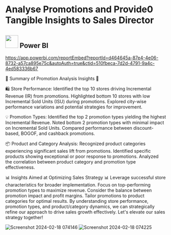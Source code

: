 # Analyse Promotions and Provide0 Tangible Insights to Sales Director

## <img src="https://logos-world.net/wp-content/uploads/2022/02/Microsoft-Power-BI-Symbol.png" width="40" > Power BI
https://app.powerbi.com/reportEmbed?reportId=d464645a-87e4-4e06-8732-a57ca895e75c&autoAuth=true&ctid=510fbeca-7d2d-4791-9a4c-4ed583336b67

🚀 Summary of Promotion Analysis Insights 🚀

🛍️ Store Performance:
Identified the top 10 stores driving Incremental Revenue (IR) from promotions.
Highlighted bottom 10 stores with low Incremental Sold Units (ISU) during promotions.
Explored city-wise performance variations and potential strategies for improvement.

💡 Promotion Types:
Identified the top 2 promotion types yielding the highest Incremental Revenue.
Noted bottom 2 promotion types with minimal impact on Incremental Sold Units.
Compared performance between discount-based, BOGOF, and cashback promotions.

📦 Product and Category Analysis:
Recognized product categories experiencing significant sales lift from promotions.
Identified specific products showing exceptional or poor response to promotions.
Analyzed the correlation between product category and promotion type effectiveness.

📊 Insights Aimed at Optimizing Sales Strategy 📊
Leverage successful store characteristics for broader implementation.
Focus on top-performing promotion types to maximize revenue.
Consider the balance between promotion impact and profit margins.
Tailor promotions to product categories for optimal results.
By understanding store performance, promotion types, and product/category dynamics, we can strategically refine our approach to drive sales growth effectively. Let's elevate our sales strategy together! 


![Screenshot 2024-02-18 074146](https://github.com/sathappanPR/Analyse-Promotions-and-Provide-Tangible-Insights-to-Sales-Director/assets/84607354/7d8c3962-d83b-44c3-a833-d56baa92e45a)
![Screenshot 2024-02-18 074225](https://github.com/sathappanPR/Analyse-Promotions-and-Provide-Tangible-Insights-to-Sales-Director/assets/84607354/632f0411-207e-4056-a0ed-a4757b9fad84)
